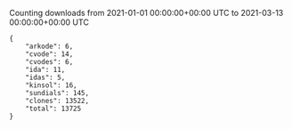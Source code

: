 
Counting downloads from 2021-01-01 00:00:00+00:00 UTC to 2021-03-13 00:00:00+00:00 UTC

```
{
    "arkode": 6,
    "cvode": 14,
    "cvodes": 6,
    "ida": 11,
    "idas": 5,
    "kinsol": 16,
    "sundials": 145,
    "clones": 13522,
    "total": 13725
}
```
